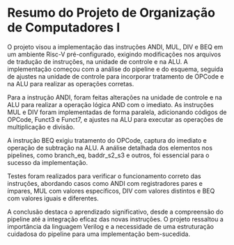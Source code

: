# Resumo do Projeto de Organização de Computadores I

O projeto visou a implementação das instruções ANDI, MUL, DIV e BEQ em um ambiente Risc-V pré-configurado, exigindo modificações nos arquivos de tradução de instruções, na unidade de controle e na ALU. A implementação começou com a análise do pipeline e do esquema, seguida de ajustes na unidade de controle para incorporar tratamento de OPCode e na ALU para realizar as operações corretas.

Para a instrução ANDI, foram feitas alterações na unidade de controle e na ALU para realizar a operação lógica AND com o imediato. As instruções MUL e DIV foram implementadas de forma paralela, adicionando códigos de OPCode, Funct3 e Funct7, e ajustes na ALU para executar as operações de multiplicação e divisão.

A instrução BEQ exigiu tratamento do OPCode, captura do imediato e operação de subtração na ALU. A análise detalhada dos elementos nos pipelines, como branch_eq, baddr_s2_s3 e outros, foi essencial para o sucesso da implementação.

Testes foram realizados para verificar o funcionamento correto das instruções, abordando casos como ANDI com registradores pares e ímpares, MUL com valores específicos, DIV com valores distintos e BEQ com valores iguais e diferentes.

A conclusão destaca o aprendizado significativo, desde a compreensão do pipeline até a integração eficaz das novas instruções. O projeto ressaltou a importância da linguagem Verilog e a necessidade de uma estruturação cuidadosa do pipeline para uma implementação bem-sucedida.
